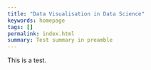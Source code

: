 ```yaml
---
title: "Data Visualisation in Data Science"
keywords: homepage
tags: []
permalink: index.html
summary: Test summary in preamble
---
```


This is a test.
